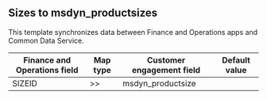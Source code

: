 ## Sizes to msdyn_productsizes

This template synchronizes data between Finance and Operations apps and Common Data Service.

Finance and Operations field | Map type | Customer engagement field | Default value
---|---|---|---
SIZEID | >> | msdyn_productsize | 
